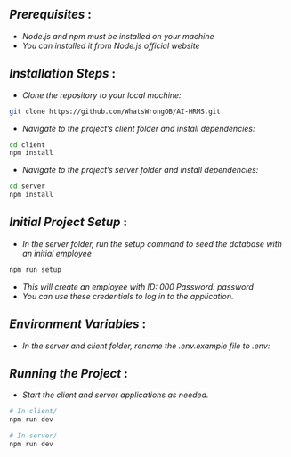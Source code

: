 ## _Prerequisites_ :
 
- _Node.js and npm must be installed on your machine_
- _You can installed it from Node.js official website_

## _Installation Steps_ :

- _Clone the repository to your local machine:_
```bash
git clone https://github.com/WhatsWrongOB/AI-HRMS.git
```
- _Navigate to the project’s client folder and install dependencies:_
```bash
cd client
npm install
```

- _Navigate to the project’s server folder and install dependencies:_
```bash
cd server
npm install
```

## _Initial Project Setup_ :

- _In the server folder, run the setup command to seed the database with an initial employee_
```bash
npm run setup
```
- _This will create an employee with ID: 000 Password: password_
- _You can use these credentials to log in to the application._

## _Environment Variables_ :

- _In the server and client folder, rename the .env.example file to .env:_

## _Running the Project_ :

- _Start the client and server applications as needed._
```bash
# In client/
npm run dev

# In server/
npm run dev
```